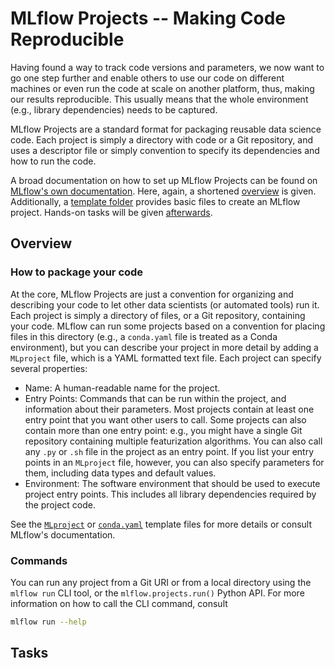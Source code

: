 # MLflow Projects -- Making Code Reproducible
Having found a way to track code versions and parameters, we now want to go one step further and
enable others to use our code on different machines or even run the code at scale on another
platform, thus, making our results reproducible. This usually means that the whole environment
(e.g., library dependencies) needs to be captured.

MLflow Projects are a standard format for packaging reusable data science code. Each project is
simply a directory with code or a Git repository, and uses a descriptor file or simply convention to
specify its dependencies and how to run the code.

A broad documentation on how to set up MLflow Projects can be found on
[MLflow's own documentation](https://www.mlflow.org/docs/latest/projects.html#). Here, again, a
shortened [overview](#overview) is given. Additionally, a
[template folder](./21_mlflow_project_template) provides basic files to create an MLflow project.
Hands-on tasks will be given [afterwards](#tasks).

## Overview
### How to package your code
At the core, MLflow Projects are just a convention for organizing and describing your code to let
other data scientists (or automated tools) run it. Each project is simply a directory of files, or a
Git repository, containing your code. MLflow can run some projects based on a convention for placing
files in this directory (e.g., a `conda.yaml` file is treated as a Conda environment), but you can
describe your project in more detail by adding a `MLproject` file, which is a YAML formatted text
file. Each project can specify several properties:
* Name:  A human-readable name for the project.
* Entry Points: Commands that can be run within the project, and information about their parameters.
  Most projects contain at least one entry point that you want other users to call. Some projects
  can also contain more than one entry point: e.g., you might have a single Git repository
  containing multiple featurization algorithms. You can also call any `.py` or `.sh` file in the
  project as an entry point. If you list your entry points in an `MLproject` file, however, you can
  also specify parameters for them, including data types and default values.
* Environment: The software environment that should be used to execute project entry points. This
  includes all library dependencies required by the project code.

See the [`MLproject`](./21_mlflow_project_template/MLproject) or
[`conda.yaml`](./21_mlflow_project_template/conda.yaml) template files for more details or consult
MLflow's documentation.

### Commands
You can run any project from a Git URI or from a local directory using the `mlflow run` CLI tool, or
the `mlflow.projects.run()` Python API. For more information on how to call the CLI command, consult
```bash
mlflow run --help
```

## Tasks
